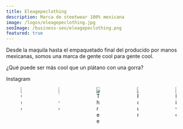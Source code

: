 ```yaml
---
title: Eleagepeclothing
description: Marca de steetwear 100% mexicana
image: /logos/eleagepeclothing.jpg
seoImage: /business-seo/eleagepeclothing.png
featured: true
---
```


<div class="has-text-centered">
  <p>Desde la maquila hasta el empaquetado final del producido por manos mexicanas, somos una marca de gente cool para gente cool.</p>
  <p>¿Qué puede ser más cool que un plátano con una gorra?</p>
  <b-button type="is-primary" tag="a" href="https://www.instagram.com/eleagepeclothing">Instagram</b-button>
</div>

<div class="columns is-multiline">
  <div class="column">
    <figure class="image">
      <img src="/business/eleagepeclothing/1.jpg" alt="One"></img>
    </figure>
  </div>
  <div class="column">
    <figure class="image">
      <img src="/business/eleagepeclothing/2.jpg" alt="Two"></img>
    </figure>
  </div>
  <div class="column">
    <figure class="image">
      <img src="/business/eleagepeclothing/3.jpg" alt="Three"></img>
    </figure>
  </div>
  <div class="column">
    <figure class="image">
      <img src="/business/eleagepeclothing/4.jpg" alt="Four"></img>
    </figure>
  </div>
  <div class="column">
    <figure class="image">
      <img src="/business/eleagepeclothing/5.jpg" alt="Five"></img>
    </figure>
  </div>
</div>
